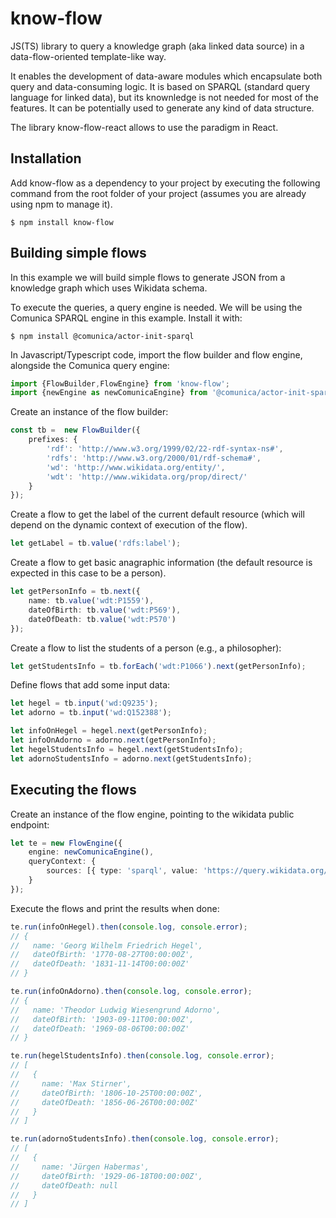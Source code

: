 # know-flow
JS(TS) library to query a knowledge graph (aka linked data source) in a data-flow-oriented
template-like way.

It enables the development of data-aware modules which encapsulate both query and data-consuming logic. 
It is based on SPARQL (standard query language for linked data), but its knownledge is not needed for most of the features.
It can be potentially used to generate any kind of data structure. 

The library know-flow-react allows to use the paradigm in React.

## Installation

Add know-flow as a dependency to your project by executing the following command from the root folder of your project (assumes you are already using npm to manage it).

```shell
$ npm install know-flow
```

## Building simple flows 

In this example we will build simple flows to generate JSON from a knowledge graph which uses Wikidata schema.

To execute the queries, a query engine is needed. We will be using the Comunica SPARQL engine in this example. Install it with:

```shell
$ npm install @comunica/actor-init-sparql
```

In Javascript/Typescript code, import the flow builder and flow engine, alongside the Comunica query engine:

```ts
import {FlowBuilder,FlowEngine} from 'know-flow';
import {newEngine as newComunicaEngine} from '@comunica/actor-init-sparql';
```

Create an instance of the flow builder:

```ts
const tb =  new FlowBuilder({
    prefixes: {
        'rdf': 'http://www.w3.org/1999/02/22-rdf-syntax-ns#',
        'rdfs': 'http://www.w3.org/2000/01/rdf-schema#',
        'wd': 'http://www.wikidata.org/entity/',
        'wdt': 'http://www.wikidata.org/prop/direct/'
    }
});
```

Create a flow to get the label of the current default resource (which will depend on the dynamic context of execution of the flow).

```ts
let getLabel = tb.value('rdfs:label');
```

Create a flow to get basic anagraphic information (the default resource is expected in this case to be a person).

```ts
let getPersonInfo = tb.next({
    name: tb.value('wdt:P1559'),
    dateOfBirth: tb.value('wdt:P569'),
    dateOfDeath: tb.value('wdt:P570')
});
```

Create a flow to list the students of a person (e.g., a philosopher):

```ts
let getStudentsInfo = tb.forEach('wdt:P1066').next(getPersonInfo);
```

Define flows that add some input data:

```ts
let hegel = tb.input('wd:Q9235');
let adorno = tb.input('wd:Q152388');

let infoOnHegel = hegel.next(getPersonInfo);
let infoOnAdorno = adorno.next(getPersonInfo);
let hegelStudentsInfo = hegel.next(getStudentsInfo);
let adornoStudentsInfo = adorno.next(getStudentsInfo);
```


## Executing the flows 

Create an instance of the flow engine, pointing to the wikidata public endpoint:

```ts
let te = new FlowEngine({
    engine: newComunicaEngine(),
    queryContext: {
        sources: [{ type: 'sparql', value: 'https://query.wikidata.org/sparql' }]
    }
});
```

Execute the flows and print the results when done:

```ts
te.run(infoOnHegel).then(console.log, console.error);
// {
//   name: 'Georg Wilhelm Friedrich Hegel',
//   dateOfBirth: '1770-08-27T00:00:00Z',
//   dateOfDeath: '1831-11-14T00:00:00Z'
// }

te.run(infoOnAdorno).then(console.log, console.error);
// {
//   name: 'Theodor Ludwig Wiesengrund Adorno',
//   dateOfBirth: '1903-09-11T00:00:00Z',
//   dateOfDeath: '1969-08-06T00:00:00Z'
// }

te.run(hegelStudentsInfo).then(console.log, console.error);
// [
//   {
//     name: 'Max Stirner',
//     dateOfBirth: '1806-10-25T00:00:00Z',
//     dateOfDeath: '1856-06-26T00:00:00Z'
//   }
// ]

te.run(adornoStudentsInfo).then(console.log, console.error);
// [
//   {
//     name: 'Jürgen Habermas',
//     dateOfBirth: '1929-06-18T00:00:00Z',
//     dateOfDeath: null
//   }
// ]
```

